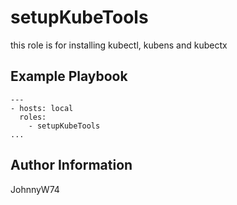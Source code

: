 setupKubeTools
=========

this role is for installing kubectl, kubens and kubectx

Example Playbook
----------------

```
---
- hosts: local
  roles:
    - setupKubeTools
...
```


Author Information
------------------

JohnnyW74
